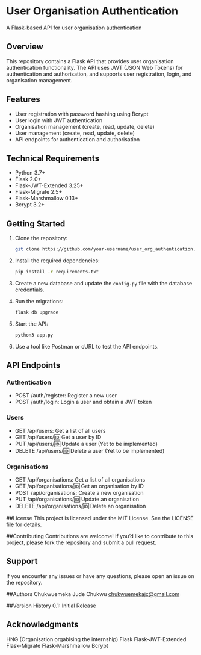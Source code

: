 # User Organisation Authentication

A Flask-based API for user organisation authentication

## Overview

This repository contains a Flask API that provides user organisation authentication functionality. The API uses JWT (JSON Web Tokens) for authentication and authorisation, and supports user registration, login, and organisation management.

## Features

- User registration with password hashing using Bcrypt
- User login with JWT authentication
- Organisation management (create, read, update, delete)
- User management (create, read, update, delete)
- API endpoints for authentication and authorisation

## Technical Requirements

- Python 3.7+
- Flask 2.0+
- Flask-JWT-Extended 3.25+
- Flask-Migrate 2.5+
- Flask-Marshmallow 0.13+
- Bcrypt 3.2+

## Getting Started

1. Clone the repository:
   ```bash
   git clone https://github.com/your-username/user_org_authentication.git

2. Install the required dependencies:
    ```bash
    pip install -r requirements.txt

3. Create a new database and update the `config.py` file with the database credentials.

4. Run the migrations:
    ```bash
    flask db upgrade

5. Start the API:
    ```bash
    python3 app.py

6. Use a tool like Postman or cURL to test the API endpoints.


## API Endpoints
### Authentication
* POST /auth/register: Register a new user
* POST /auth/login: Login a user and obtain a JWT token

### Users
* GET /api/users: Get a list of all users
* GET /api/users/:id: Get a user by ID
* PUT /api/users/:id: Update a user (Yet to be implemented)
* DELETE /api/users/:id: Delete a user (Yet to be implemented)

### Organisations
* GET /api/organisations: Get a list of all organisations
* GET /api/organisations/:id: Get an organisation by ID
* POST /api/organisations: Create a new organisation
* PUT /api/organisations/:id: Update an organisation
* DELETE /api/organisations/:id: Delete an organisation

##License
This project is licensed under the MIT License. See the LICENSE file for details.

##Contributing
Contributions are welcome! If you’d like to contribute to this project, please fork the repository and submit a pull request.

## Support
If you encounter any issues or have any questions, please open an issue on the repository.

##Authors
Chukwuemeka Jude Chukwu
chukwuemekajc@gmail.com

##Version History
0.1: Initial Release

## Acknowledgments
HNG (Organisation orgabising the internship)
Flask
Flask-JWT-Extended
Flask-Migrate
Flask-Marshmallow
Bcrypt
